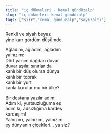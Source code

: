 ```yaml
---
title: "iç dökmeleri - kemal gündüzalp"
slug: "iç-dökmeleri-kemal-gündüzalp"
tags: ["şiir","kemal gündüzalp","sayı:altı"]
---
```


Renkli ve siyah beyaz\
yine kan gördüm düşümde.

Ağladım, ağladım, ağladım\
yalnızım:\
Dört yanım dağdan duvar\
duvar aşılır, sınırlar da\
kanlı bir düş olursa dünya\
kanlı bir toprak\
kanlı bir yurt\
kanla kurulur mu bir ülke?

Bir destana yazılır adım:\
Adım ki, yurtsuzluğuma eş\
adım ki, adsızlığıma kardeş\
kardeşim!\
Yalnızım, yalnızım, yalnızım\
ey dünyanın çiçekleri... ya siz?

